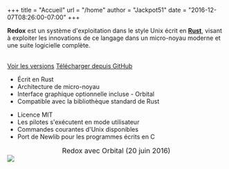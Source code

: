 +++
title = "Accueil"
url = "/home"
author = "Jackpot51"
date = "2016-12-07T08:26:00-07:00"
+++
<div class="row install-row">
  <div class="col-md-8">
    <p class="pitch">
      <b>Redox</b> est un système d'exploitation dans
      le style Unix écrit en <a style="color: inherit;"
      href="https://www.rust-lang.org/fr/"><b>Rust</b></a>, visant
      à exploiter les innovations de ce langage dans un micro-noyau
      moderne et une suite logicielle complète.
    </p>
  </div>
  <div class="col-md-4 install-box">
    <br/>
    <a class="btn btn-primary" href="https://github.com/redox-os/redox/releases">Voir les versions</a>
    <a class="btn btn-default" href="https://github.com/redox-os/redox/">Télécharger depuis GitHub</a>
  </div>
</div>
<div class="row features">
  <div class="col-md-6">
    <ul class="laundry-list" style="margin-bottom: 0px;">
      <li>Écrit en Rust</li>
      <li>Architecture de micro-noyau</li>
      <li>Interface graphique optionnelle incluse - Orbital</li>
      <li>Compatible avec la bibliothèque standard de Rust</li>
    </ul>
  </div>
  <div class="col-md-6">
    <ul class="laundry-list">
      <li>Licence MIT</li>
      <li>Les pilotes s'exécutent en mode utilisateur</li>
      <li>Commandes courantes d'Unix disponibles</li>
      <li>Port de Newlib pour les programmes écrits en C</li>
    </ul>
  </div>
</div>
<div class="row features">
  <div class="col-sm-12">
    <div style="font-size: 16px; text-align: center;">
      Redox avec Orbital (20 juin 2016)
    </div>
    <a href="/img/screenshot.png">
      <img class="img-responsive" src="/img/screenshot.png"/>
    </a>
  </div>
</div>
